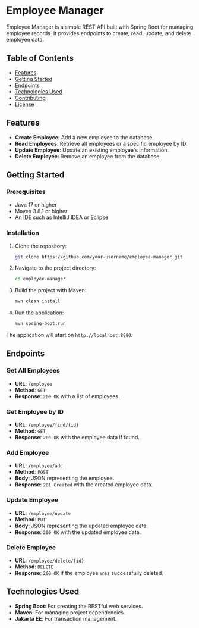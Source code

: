 # Employee Manager

Employee Manager is a simple REST API built with Spring Boot for managing employee records. It provides endpoints to create, read, update, and delete employee data.

## Table of Contents
- [Features](#features)
- [Getting Started](#getting-started)
- [Endpoints](#endpoints)
- [Technologies Used](#technologies-used)
- [Contributing](#contributing)
- [License](#license)

## Features
- **Create Employee**: Add a new employee to the database.
- **Read Employees**: Retrieve all employees or a specific employee by ID.
- **Update Employee**: Update an existing employee's information.
- **Delete Employee**: Remove an employee from the database.

## Getting Started

### Prerequisites
- Java 17 or higher
- Maven 3.8.1 or higher
- An IDE such as IntelliJ IDEA or Eclipse

### Installation
1. Clone the repository:
    ```bash
    git clone https://github.com/your-username/employee-manager.git
    ```
2. Navigate to the project directory:
    ```bash
    cd employee-manager
    ```
3. Build the project with Maven:
    ```bash
    mvn clean install
    ```
4. Run the application:
    ```bash
    mvn spring-boot:run
    ```

The application will start on `http://localhost:8080`.

## Endpoints

### Get All Employees
- **URL**: `/employee`
- **Method**: `GET`
- **Response**: `200 OK` with a list of employees.

### Get Employee by ID
- **URL**: `/employee/find/{id}`
- **Method**: `GET`
- **Response**: `200 OK` with the employee data if found.

### Add Employee
- **URL**: `/employee/add`
- **Method**: `POST`
- **Body**: JSON representing the employee.
- **Response**: `201 Created` with the created employee data.

### Update Employee
- **URL**: `/employee/update`
- **Method**: `PUT`
- **Body**: JSON representing the updated employee data.
- **Response**: `200 OK` with the updated employee data.

### Delete Employee
- **URL**: `/employee/delete/{id}`
- **Method**: `DELETE`
- **Response**: `200 OK` if the employee was successfully deleted.

## Technologies Used
- **Spring Boot**: For creating the RESTful web services.
- **Maven**: For managing project dependencies.
- **Jakarta EE**: For transaction management.

